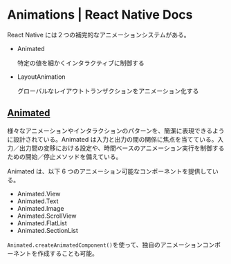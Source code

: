 # Animations | React Native Docs

React Native には２つの補完的なアニメーションシステムがある。

- Animated

  特定の値を細かくインタラクティブに制御する

- LayoutAnimation

  グローバルなレイアウトトランザクションをアニメーション化する

## [Animated](https://reactnative.dev/docs/animations#animated-api)

様々なアニメーションやインタラクションのパターンを、簡潔に表現できるように設計されている。Animated は入力と出力の間の関係に焦点を当てている。入力／出力間の変移における設定や、時間ベースのアニメーション実行を制御するための開始／停止メソッドを備えている。

Animated は、以下 6 つのアニメーション可能なコンポーネントを提供している。

- Animated.View
- Animated.Text
- Animated.Image
- Animated.ScrollView
- Animated.FlatList
- Animated.SectionList

`Animated.createAnimatedComponent()`を使って、独自のアニメーションコンポーネントを作成することも可能。
